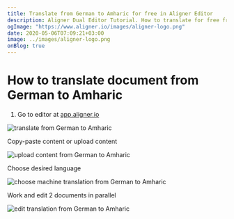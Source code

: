 ```yaml
---
title: Translate from German to Amharic for free in Aligner Editor
description: Aligner Dual Editor Tutorial. How to translate for free from German to Amharic. Aligner is multilingual document management platform. 
ogImage: "https://www.aligner.io/images/aligner-logo.png"
date: 2020-05-06T07:09:21+03:00
image: ../images/aligner-logo.png
onBlog: true
---
```


# How to translate document from German to Amharic

1. Go to editor at [app.aligner.io](https://app.aligner.io "Aligner App web page")

![translate from German to Amharic](../aligner-blank-editor.png "translate from German to Amharic")

Copy-paste content or upload content

![upload content from German to Amharic](../aligner-uploaded-document.png "upload content from German to Amharic")

Choose desired language

![choose machine translation from German to Amharic](../aligner-language-dropdown.png "choose machine translation from German to Amharic")

Work and edit 2 documents in parallel

![edit translation from German to Amharic](../aligner-double-sitded-editor.png "edit translation from German to Amharic")

